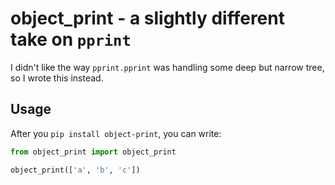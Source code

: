# object_print - a slightly different take on `pprint`

I didn't like the way `pprint.pprint` was handling some deep but narrow tree, so I wrote this instead.

## Usage

After you `pip install object-print`, you can write:

```python
from object_print import object_print

object_print(['a', 'b', 'c'])
```